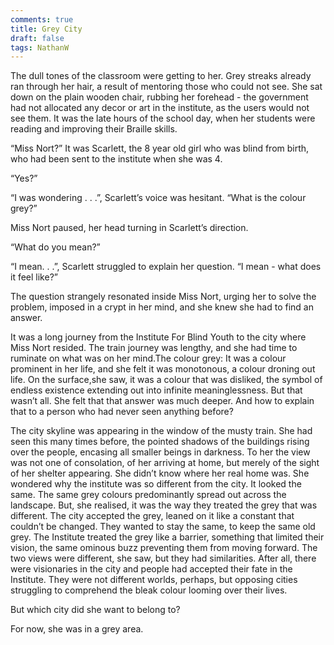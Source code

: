 ```yaml
---
comments: true
title: Grey City
draft: false
tags: NathanW
---
```

 
The dull tones of the classroom were getting to her. Grey streaks already ran through her hair, a result of mentoring those who could not see. She sat down on the plain wooden chair, rubbing her forehead - the government had not allocated any decor or art in the institute, as the users would not see them. It was the late hours of the school day, when her students were reading and improving their Braille skills.

“Miss Nort?” It was Scarlett, the 8 year old girl who was blind from birth, who had been sent to the institute when she was 4.

“Yes?”

“I was wondering . . .”, Scarlett’s voice was hesitant. “What is the colour grey?”

Miss Nort paused, her head turning in Scarlett’s direction.

“What do you mean?”

“I mean. . .”, Scarlett struggled to explain her question. “I mean - what does it feel like?”

The question strangely resonated inside Miss Nort, urging her to solve the problem,  imposed in a crypt in her mind, and she knew she had to find an answer.

It was a long journey from the Institute For Blind Youth to the city where Miss Nort resided. The train journey was lengthy, and she had time to ruminate on what was on her mind.The colour grey: It was a colour prominent in her life, and she felt it was monotonous, a colour droning out life. On the surface,she saw, it was a colour that was disliked, the symbol of endless existence extending out into infinite meaninglessness. But that wasn’t all. She felt that that answer was much deeper. And how to explain that to a person who had never seen anything before?

The city skyline was appearing in the window of the musty train. She had seen this many times before, the pointed shadows of the buildings rising over the people, encasing all smaller beings in darkness. To her the view was not one of consolation, of her arriving at home, but merely of the sight of her shelter appearing. She didn’t know where her real home was. She wondered why the institute was so different from the city. It looked the same. The same grey colours predominantly spread out across the landscape. But, she realised, it was the way they treated the grey that was different. The city accepted the grey, leaned on it like a constant that couldn’t be changed. They wanted to stay the same, to keep the same old grey. The Institute treated the grey like a barrier, something that limited their vision, the same ominous buzz preventing them from moving forward. The two views were different, she saw, but they had similarities. After all, there were visionaries in the city and people had accepted their fate in the Institute. They were not different worlds, perhaps, but opposing cities struggling to comprehend the bleak colour looming over their lives.

But which city did she want to belong to?

For now, she was in a grey area.
